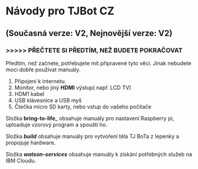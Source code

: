 # Návody pro TJBot CZ

## (Současná verze: V2, Nejnovější verze: V2)

###  >>>>> PŘEČTETE SI PŘEDTÍM, NEŽ BUDETE POKRAČOVAT

Předtím, než začnete, potřebujete mít připravené tyto věci. Jinak nebudete moci dobře používat manuály.
1)	Připojení k internetu.
2)	Monitor, nebo jiný **HDMI** výstup( např. LCD TV)
3)	HDM1 kabel
4)	USB klávesnice a USB myš
5)	Čtečka micro SD karty, nebo vstup do vašeho počítače

Složka **bring-to-life**_ obsahuje manuály pro nastavení Raspberry pi, uploaduje vzorový program a spouští ho. 

Složka  _**build**_ obsahuje  manuály pro vytvoření těla  TJ BoTa z lepenky a propojuje hardware.

Složka _**watson-services**_  obsahuje manuály k získání potřebných služeb na IBM Cloudu.
